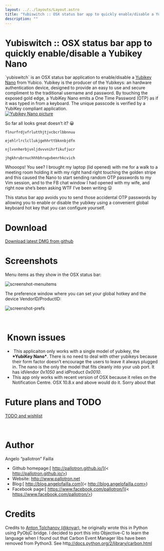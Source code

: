 ```yaml
---
layout: ../../layouts/Layout.astro
title: "Yubiswitch :: OSX status bar app to quickly enable/disable a Yubikey Nano"
description: ""
---
```


# Yubiswitch :: OSX status bar app to quickly enable/disable a Yubikey Nano

\`yubiswitch\` is an OSX status bar application to enable/disable a [Yubikey Nano](http://www.yubico.com/products/yubikey-hardware/yubikey-nano) from Yubico. Yubikey is the producer of the Yubikeys: an hardware authentication device, designed to provide an easy to use and secure compliment to the traditional username and password. By touching the exposed gold edge, a YubiKey Nano emits a One Time Password (OTP) as if it was typed in from a keyboard. The unique passcode is verified by a YubiKey compliant application.\
[![Yubikey Nano picture](https://www.dyne.org/wp-content/uploads/2013/09/nano.jpg)](https://www.dyne.org/wp-content/uploads/2013/09/nano.jpg)

So far all looks great doesn’t it? 😀

    flnurfrdjvfrlutthjtjvcbcrlbbnnuu

<!---->

    ejehlrlrclcllukjgehhrttbknnbjdfn

<!---->

    njlvvnherbjvnljdvvvnihrfikufjucr

<!---->

    jhgkhrubrnuchhhbhrugvbenrhkcvich

Whooops! You see? I brought my laptop (lid opened) with me for a walk to a meeting room holding it with my right hand right touching the golden stripe and this caused the Nano to start sending random OTP passwords to my Vim session, and to the FB chat window I had opened with my wife, and right now she’s been asking WTF I’ve been writing 😛

This status bar app avoids you to send those accidental OTP passwords by allowing you to enable or disable the yubikey using a convenient global keyboard hot key that you can configure yourself.

# Download

[Download latest DMG from github](https://github.com/pallotron/yubiswitch/releases/)

# Screenshots

Menu items as they show in the OSX status bar:

![screenshot-menuitems](https://www.dyne.org/wp-content/uploads/2013/09/screenshot-menuitems-300x141.png)

The preference window where you can set your global hotkey and the device VendorID/ProductID:

![screenshot-prefs](https://www.dyne.org/wp-content/uploads/2013/09/screenshot-prefs-300x110.png)

 

#  Known issues

*    This applicaiton only works with a single model of yubikey, the **\*YubiKey Nano\***. There is no need to deal with other yubikeys because their form factor doesn’t encourage the users to leave it always plugged in. The nano is the only the model that fits cleanly into your usb port. It has idVendor *0x1050* and idProduct *0x0010*.
*   This app only works with recent version of OSX because it relies on the Notification Centre. OSX 10.8.x and above would do it. Sorry about that

# Future plans and TODO

[TODO and wishlist](#)

 

# Author

Angelo “pallotron” Failla

*   Github homepage:[ http://pallotron.github.io/](< http://pallotron.github.io/>)
*   Website: <http://www.pallotron.net>
*   Blog:[ http://blog.angelofailla.com](< http://blog.angelofailla.com>)
*   Facebook page:[ https://www.facebook.com/pallotron/](< https://www.facebook.com/pallotron/>)

# Credits

Credits to [Anton Tolchanov (@knyar)](https://github.com/knyar), he originally wrote this in Python using PyObjC bridge. I decided to port this into Objective-C to learn the language when I found out that Carbon Event Manager libs have been removed from Python3. See htt[p://docs.python.org/2/library/carbon.html](http://docs.python.org/2/library/carbon.html)

